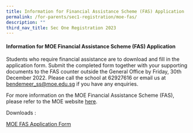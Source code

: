 ```yaml
---
title: Information for Financial Assistance Scheme (FAS) Application
permalink: /for-parents/sec1-registration/moe-fas/
description: ""
third_nav_title: Sec One Registration 2023
---
```

#### Information for MOE Financial Assistance Scheme (FAS) Application

Students who require financial assistance are to download and fill in the application form.  Submit the completed form together with your supporting documents to the FAS counter outside the General Office by Friday, 30th December 2022. Please call the school at 62927616 or email us at bendemeer_ss@moe.edu.sg if you have any enquiries.

For more information on the MOE Financial Assistance Scheme (FAS), please refer to the MOE website <a href="https://www.moe.gov.sg/financial-matters/financial-assistance" target="_blank" >here</a>.

Downloads :

 [MOE FAS Application Form](/files/Forparents/moe-fas-application-form-oct2022ggas.pdf)
 